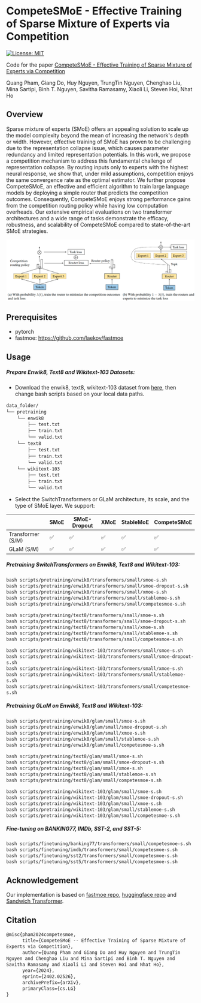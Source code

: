 # CompeteSMoE - Effective Training of Sparse Mixture of Experts via Competition
[![License: MIT](https://img.shields.io/badge/License-MIT-green.svg)](https://opensource.org/licenses/MIT)

Code for the paper [CompeteSMoE - Effective Training of Sparse Mixture of Experts via Competition](https://arxiv.org/abs/2402.02526)</br>

Quang Pham, Giang Do, Huy Nguyen, TrungTin Nguyen, Chenghao Liu, Mina Sartipi, Binh T. Nguyen, Savitha Ramasamy, Xiaoli Li, Steven Hoi, Nhat Ho


## Overview

Sparse mixture of experts (SMoE) offers an appealing solution to scale up the model complexity beyond the mean of increasing the network's depth or width. However, effective training of SMoE has proven to be challenging due to the representation collapse issue, which causes parameter redundancy and limited representation potentials. In this work, we propose a competition mechanism to address this fundamental challenge of representation collapse. By routing inputs only to experts with the highest neural response, we show that, under mild assumptions, competition enjoys the same convergence rate as the optimal estimator. We further propose CompeteSMoE, an effective and efficient algorithm to train large language models by deploying a simple router that predicts the competition outcomes. Consequently, CompeteSMoE enjoys strong performance gains from the competition routing policy while having low computation overheads. Our extensive empirical evaluations on two transformer architectures and a wide range of tasks demonstrate the efficacy, robustness, and scalability of CompeteSMoE compared to state-of-the-art SMoE strategies.

![](Figs/framework.png)


## Prerequisites

- pytorch
- fastmoe: https://github.com/laekov/fastmoe

## Usage


##### Prepare Enwik8, Text8 and Wikitext-103 Datasets: 

- Download the enwik8, text8, wikitext-103 dataset from [here](https://github.com/laekov/fastmoe/blob/master/examples/transformer-xl/scripts/getdata.sh), then change bash scripts based on your local data paths.
```bash
data_folder/
└── pretraining
    └── enwik8
        ├── test.txt
        ├── train.txt
        └── valid.txt
    └── text8
        ├── test.txt
        ├── train.txt
        └── valid.txt
    └── wikitext-103
        ├── test.txt
        ├── train.txt
        └── valid.txt
```

- Select the SwitchTransformers or GLaM  architecture, its scale, and the type of SMoE layer. We support:

|                     | SMoE | SMoE-Dropout | XMoE | StableMoE | CompeteSMoE |
|---------------------|------|--------------|------|-----------|-------------|
| Transformer (S/M)   |  ✅  |     ✅       |  ✅  |     ✅    |      ✅     |
| GLaM (S/M)          |  ✅  |     ✅       |  ✅  |     ✅    |      ✅     |


##### Pretraining SwitchTransformers on Enwik8, Text8 and Wikitext-103: 

``` # Enwik8 dataset:
bash scripts/pretraining/enwik8/transformers/small/smoe-s.sh
bash scripts/pretraining/enwik8/transformers/small/smoe-dropout-s.sh 
bash scripts/pretraining/enwik8/transformers/small/xmoe-s.sh
bash scripts/pretraining/enwik8/transformers/small/stablemoe-s.sh    
bash scripts/pretraining/enwik8/transformers/small/competesmoe-s.sh 
```

``` # Text8 dataset: 
bash scripts/pretraining/text8/transformers/small/smoe-s.sh
bash scripts/pretraining/text8/transformers/small/smoe-dropout-s.sh 
bash scripts/pretraining/text8/transformers/small/xmoe-s.sh
bash scripts/pretraining/text8/transformers/small/stablemoe-s.sh    
bash scripts/pretraining/text8/transformers/small/competesmoe-s.sh 
```


``` # Wikitext103 dataset: 
bash scripts/pretraining/wikitext-103/transformers/small/smoe-s.sh
bash scripts/pretraining/wikitext-103/transformers/small/smoe-dropout-s.sh 
bash scripts/pretraining/wikitext-103/transformers/small/xmoe-s.sh
bash scripts/pretraining/wikitext-103/transformers/small/stablemoe-s.sh    
bash scripts/pretraining/wikitext-103/transformers/small/competesmoe-s.sh 
```

##### Pretraining GLaM on Enwik8, Text8 and Wikitext-103: 

``` # Enwik8 dataset:
bash scripts/pretraining/enwik8/glam/small/smoe-s.sh
bash scripts/pretraining/enwik8/glam/small/smoe-dropout-s.sh 
bash scripts/pretraining/enwik8/glam/small/xmoe-s.sh
bash scripts/pretraining/enwik8/glam/small/stablemoe-s.sh    
bash scripts/pretraining/enwik8/glam/small/competesmoe-s.sh 
```

``` # Text8 dataset: 
bash scripts/pretraining/text8/glam/small/smoe-s.sh
bash scripts/pretraining/text8/glam/small/smoe-dropout-s.sh 
bash scripts/pretraining/text8/glam/small/xmoe-s.sh
bash scripts/pretraining/text8/glam/small/stablemoe-s.sh    
bash scripts/pretraining/text8/glam/small/competesmoe-s.sh 
```


``` # Wikitext103 dataset: 
bash scripts/pretraining/wikitext-103/glam/small/smoe-s.sh
bash scripts/pretraining/wikitext-103/glam/small/smoe-dropout-s.sh 
bash scripts/pretraining/wikitext-103/glam/small/xmoe-s.sh
bash scripts/pretraining/wikitext-103/glam/small/stablemoe-s.sh    
bash scripts/pretraining/wikitext-103/glam/small/competesmoe-s.sh 
```



##### Fine-tuning on BANKING77, IMDb, SST-2, and SST-5:

```
bash scripts/finetuning/banking77/transformers/small/competesmoe-s.sh 
bash scripts/finetuning/imdb/transformers/small/competesmoe-s.sh 
bash scripts/finetuning/sst2/transformers/small/competesmoe-s.sh 
bash scripts/finetuning/sst5/transformers/small/competesmoe-s.sh 
```

## Acknowledgement

Our implementation is based on [fastmoe repo](https://github.com/laekov/fastmoe), [huggingface repo](https://github.com/huggingface/transformers) and [Sandwich Transformer](https://github.com/ofirpress/sandwich_transformer).

## Citation

```
@misc{pham2024competesmoe,
      title={CompeteSMoE -- Effective Training of Sparse Mixture of Experts via Competition}, 
      author={Quang Pham and Giang Do and Huy Nguyen and TrungTin Nguyen and Chenghao Liu and Mina Sartipi and Binh T. Nguyen and Savitha Ramasamy and Xiaoli Li and Steven Hoi and Nhat Ho},
      year={2024},
      eprint={2402.02526},
      archivePrefix={arXiv},
      primaryClass={cs.LG}
}
```

